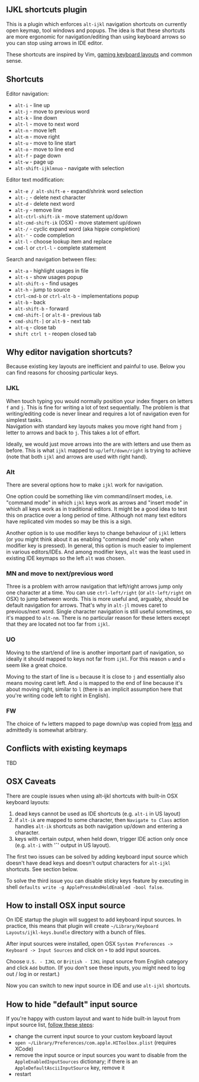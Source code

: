 ## IJKL shortcuts plugin

This is a plugin which enforces `alt-ijkl` navigation shortcuts on currently open keymap, tool windows and popups.
The idea is that these shortcuts are more ergonomic for navigation/editing than using keyboard arrows
so you can stop using arrows in IDE editor.

These shortcuts are inspired by Vim, 
[gaming keyboard layouts](https://en.wikipedia.org/wiki/Arrow_keys#IJKL_keys)
and common sense.


## Shortcuts

Editor navigation:
 - `alt-i` - line up
 - `alt-j` - move to previous word
 - `alt-k` - line down
 - `alt-l` - move to next word
 - `alt-n` - move left
 - `alt-m` - move right
 - `alt-u` - move to line start
 - `alt-o` - move to line end
 - `alt-f` - page down
 - `alt-w` - page up
 - `alt-shift-ijklmnuo` - navigate with selection

Editor text modification:
 - `alt-e / alt-shift-e` - expand/shrink word selection
 - `alt-;` - delete next character
 - `alt-d` - delete next word
 - `alt-y` - remove line
 - `alt-ctrl-shift-ik` - move statement up/down
 - `alt-cmd-shift-ik` (OSX) - move statement up/down
 - `alt-/` - cyclic expand word (aka hippie completion)
 - `alt-'` - code completion
 - `alt-l` - choose lookup item and replace
 - `cmd-l` or `ctrl-l` - complete statement

Search and navigation between files:
 - `alt-a` - highlight usages in file 
 - `alt-s` - show usages popup 
 - `alt-shift-s` - find usages 
 - `alt-h` - jump to source
 - `ctrl-cmd-b` or `ctrl-alt-b` - implementations popup
 - `alt-b` - back
 - `alt-shift-b` - forward
 - `cmd-shift-[` or `alt-8` - previous tab
 - `cmd-shift-]` or `alt-9` - next tab
 - `alt-q` - close tab
 - `shift ctrl t` - reopen closed tab


## Why editor navigation shortcuts?

Because existing key layouts are inefficient and painful to use.
Below you can find reasons for choosing particular keys.

### IJKL
When touch typing you would normally position your index fingers on letters `f` and `j`.
This is fine for writing a lot of text sequentially.
The problem is that writing/editing code is never linear and requires a lot of navigation even for simplest tasks.  
Navigation with standard key layouts makes you move right hand from `j` letter to arrows and back to `j`.
This takes a lot of effort.

Ideally, we would just move arrows into the are with letters and use them as before.
This is what `ijkl` mapped to `up/left/down/right` is trying to achieve
(note that both `ijkl` and arrows are used with right hand).

### Alt
There are several options how to make `ijkl` work for navigation.

One option could be something like vim command/insert modes, i.e.
"command mode" in which `ijkl` keys work as arrows and
"insert mode" in which all keys work as in traditional editors.
It might be a good idea to test this on practice over a long period of time.
Although not many text editors have replicated vim modes so may be this is a sign.

Another option is to use modifier keys to change behaviour of `ijkl` letters 
(or you might think about it as enabling "command mode" only when modifier key is pressed).
In general, this option is much easier to implement in various editors/IDEs.
And among modifier keys, `alt` was the least used in existing IDE keymaps so the left `alt` was chosen.

### MN and move to next/previous word 
Three is a problem with arrow navigation that left/right arrows jump only one character at a time.
You can use `ctrl-left/right` (or `alt-left/right` on OSX) to jump between words. 
This is more useful and, arguably, should be default navigation for arrows.
That's why in `alt-jl` moves caret to previous/next word.
Single character navigation is still useful sometimes, so it's mapped to `alt-nm`.
There is no particular reason for these letters except that they are located not too far from `ijkl`.

### UO
Moving to the start/end of line is another important part of navigation,
so ideally it should mapped to keys not far from `ijkl`.
For this reason `u` and `o` seem like a great choice.
 
Moving to the start of line is `u` because it is close to `j` and essentially also means moving caret left.
And `o` is mapped to the end of line because it's about moving right, similar to `l` 
(there is an implicit assumption here that you're writing code left to right in English).

### FW
The choice of `fw` letters mapped to page down/up was copied from [less](https://en.wikipedia.org/wiki/Less_(Unix))
and admittedly is somewhat arbitrary.


## Conflicts with existing keymaps
TBD


## OSX Caveats

There are couple issues when using alt-ijkl shortcuts with built-in OSX keyboard layouts:
1. dead keys cannot be used as IDE shortcuts (e.g. `alt-i` in US layout)
2. if `alt-ik` are mapped to some character, then `Navigate to Class` action 
   handles `alt-ik` shortcuts as both navigation up/down and entering a character.
3. keys with certain output, when held down, trigger IDE action only once (e.g. `alt-i` with 'ˆ' output in US layout). 

The first two issues can be solved by adding keyboard input source which doesn't
have dead keys and doesn't output characters for `alt-ijkl` shortcuts. 
See section below.

To solve the third issue you can disable sticky keys feature by executing in shell 
`defaults write -g ApplePressAndHoldEnabled -bool false`. 


## How to install OSX input source

On IDE startup the plugin will suggest to add keyboard input sources.
In practice, this means that plugin will create `~/Library/Keyboard Layouts/ijkl-keys.bundle` directory with a bunch of files.

After input sources were installed, open OSX `System Preferences -> Keyboard -> Input Sources` and click on `+` to add input sources.

Choose `U.S. - IJKL` or `British - IJKL` input source from English category and click `Add` button.
(If you don't see these inputs, you might need to log out / log in or restart.)

Now you can switch to new input source in IDE and use `alt-ijkl` shortcuts.


## How to hide "default" input source

If you're happy with custom layout and want to hide built-in layout from input source list, 
[follow these steps](https://apple.stackexchange.com/questions/44921/how-to-remove-or-disable-a-default-keyboard-layout):
 - change the current input source to your custom keyboard layout
 - `open ~/Library/Preferences/com.apple.HIToolbox.plist` (requires XCode)
 - remove the input source or input sources you want to disable from the `AppleEnabledInputSources` dictionary; 
   if there is an `AppleDefaultAsciiInputSource` key, remove it
 - restart
 
